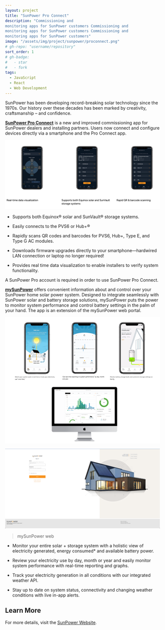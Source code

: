 ```yaml
---
layout: project
title: "SunPower Pro Connect"
description: "Commissioning and
monitoring apps for SunPower customers Commissioning and
monitoring apps for SunPower customers Commissioning and
monitoring apps for SunPower customers"
image: "/assets/img/project/sunpower/proconnect.png"
# gh-repo: "username/repository"
sort_order: 1
# gh-badge:
#   - star
#   - fork
tags:
  - JavaScript
  - React
  - Web Development
---
```



SunPower has been developing record-breaking solar technology since the 1970s. Our history over these decades has been marked by creativity, craftsmanship – and confidence.

[**SunPower Pro Connect**](https://us.sunpower.com/products/software/sunpower-pro-connect) is a new and improved commissioning app for SunPower dealers and installing partners. Users now connect and configure devices directly via a smartphone and the Pro Connect app. 

![Project Image](/assets/img/project/sunpower/proconnect1.png)

- Supports both Equinox® solar and SunVault® storage systems.

- Easily connects to the PVS6 or Hub+®

- Rapidly scans QR codes and barcodes for PVS6, Hub+, Type E, and Type G AC modules.

- Downloads firmware upgrades directly to your smartphone—hardwired LAN connection or laptop no longer required!

- Provides real time data visualization to enable installers to verify system functionality.

A SunPower Pro account is required in order to use SunPower Pro Connect.


[**mySunPower**](https://us.sunpower.com/products/software/mysunpower) offers convenient information about and control over your SunPower home solar power system. Designed to integrate seamlessly with SunPower solar and battery storage solutions, mySunPower puts the power to monitor system performance and control battery settings in the palm of your hand. The app is an extension of the mySunPower web portal.

![Project Image](/assets/img/project/sunpower/mysunpower.png)

![Project Image](/assets/img/project/sunpower/web.png)
> mySunPower web
 
- Monitor your entire solar + storage system with a holistic view of electricity generated, energy consumed* and available battery power.

- Review your electricity use by day, month or year and easily monitor system performance with real-time reporting and graphs.

- Track your electricity generation in all conditions with our integrated weather API.

- Stay up to date on system status, connectivity and changing weather conditions with live in-app alerts.


## Learn More

For more details, visit the [SunPower Website](https://us.sunpower.com/).
